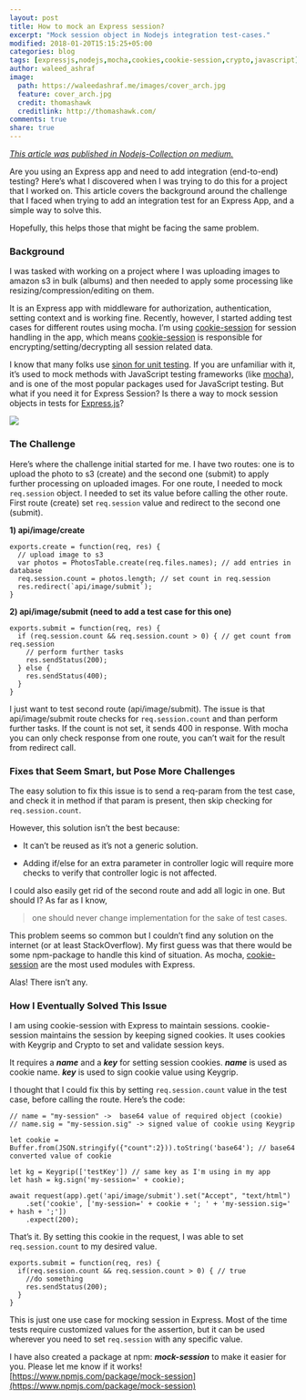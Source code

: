 ```yaml
---
layout: post
title: How to mock an Express session?
excerpt: "Mock session object in Nodejs integration test-cases."
modified: 2018-01-20T15:15:25+05:00
categories: blog
tags: [expressjs,nodejs,mocha,cookies,cookie-session,crypto,javascript]
author: waleed_ashraf
image:
  path: https://waleedashraf.me/images/cover_arch.jpg
  feature: cover_arch.jpg
  credit: thomashawk
  creditlink: http://thomashawk.com/
comments: true
share: true
---
```


_[This article was published in Nodejs-Collection on medium.](https://medium.com/the-node-js-collection/how-to-mock-an-express-session-fe62baf5a611)_

Are you using an Express app and need to add integration (end-to-end) testing? Here’s what I discovered when I was trying to do this for a project that I worked on. This article covers the background around the challenge that I faced when trying to add an integration test for an Express App, and a simple way to solve this.

Hopefully, this helps those that might be facing the same problem.

### Background

I was tasked with working on a project where I was uploading images to amazon s3 in bulk (albums) and then needed to apply some processing like resizing/compression/editing on them.

It is an Express app with middleware for authorization, authentication, setting context and is working fine. Recently, however, I started adding test cases for different routes using mocha. I’m using [cookie-session](https://www.npmjs.com/package/cookie-session) for session handling in the app, which means [cookie-session](https://www.npmjs.com/package/cookie-session) is responsible for encrypting/setting/decrypting all session related data.

I know that many folks use [sinon for unit testing](http://sinonjs.org/). If you are unfamiliar with it, it’s used to mock methods with JavaScript testing frameworks (like [mocha](https://mochajs.org/)), and is one of the most popular packages used for JavaScript testing. But what if you need it for Express Session? Is there a way to mock session objects in tests for [Express.js](https://expressjs.com/)?

![](https://cdn-images-1.medium.com/max/7104/1*gB4zVnI32ufFnMmGwL-yqA.jpeg)

### The Challenge

Here’s where the challenge initial started for me. I have two routes: one is to upload the photo to s3 (create) and the second one (submit) to apply further processing on uploaded images. For one route, I needed to mock `req.session` object. I needed to set its value before calling the other route. First route (create) set `req.session` value and redirect to the second one (submit).

**1) api/image/create**
```
exports.create = function(req, res) {
  // upload image to s3
  var photos = PhotosTable.create(req.files.names); // add entries in database
  req.session.count = photos.length; // set count in req.session
  res.redirect(`api/image/submit`);
}
```

**2) api/image/submit (need to add a test case for this one)**

```
exports.submit = function(req, res) {
  if (req.session.count && req.session.count > 0) { // get count from req.session
    // perform further tasks
    res.sendStatus(200); 
  } else {
    res.sendStatus(400); 
  }
}
```

I just want to test second route (api/image/submit). The issue is that api/image/submit route checks for `req.session.count` and than perform further tasks. If the count is not set, it sends 400 in response. With mocha you can only check response from one route, you can’t wait for the result from redirect call.

### **Fixes that Seem Smart, but Pose More Challenges**

The easy solution to fix this issue is to send a req-param from the test case, and check it in method if that param is present, then skip checking for `req.session.count`.

However, this solution isn’t the best because:

* It can’t be reused as it’s not a generic solution.

* Adding if/else for an extra parameter in controller logic will require more checks to verify that controller logic is not affected.

I could also easily get rid of the second route and add all logic in one. But should I? As far as I know,
> one should never change implementation for the sake of test cases.

This problem seems so common but I couldn’t find any solution on the internet (or at least StackOverflow). My first guess was that there would be some npm-package to handle this kind of situation. As mocha, [cookie-session](https://www.npmjs.com/package/cookie-session) are the most used modules with Express.

Alas! There isn’t any.

### How I Eventually Solved This Issue

I am using cookie-session with Express to maintain sessions. cookie-session maintains the session by keeping signed cookies. It uses cookies with Keygrip and Crypto to set and validate session keys.

It requires a ***name*** and a ***key*** for setting session cookies.
***name*** is used as cookie name. 
***key*** is used to sign cookie value using Keygrip.

I thought that I could fix this by setting `req.session.count` value in the test case, before calling the route. Here’s the code:

```
// name = "my-session" ->  base64 value of required object (cookie)
// name.sig = "my-session.sig" -> signed value of cookie using Keygrip

let cookie = Buffer.from(JSON.stringify({"count":2})).toString('base64'); // base64 converted value of cookie

let kg = Keygrip(['testKey']) // same key as I'm using in my app
let hash = kg.sign('my-session=' + cookie);

await request(app).get('api/image/submit').set("Accept", "text/html")
    .set('cookie', ['my-session=' + cookie + '; ' + 'my-session.sig=' + hash + ';'])
    .expect(200);
```

That’s it. By setting this cookie in the request, I was able to set `req.session.count` to my desired value.

```
exports.submit = function(req, res) {         
  if(req.session.count && req.session.count > 0) { // true                      
    //do something                
    res.sendStatus(200);                    
  }
}
```

This is just one use case for mocking session in Express. Most of the time tests require customized values for the assertion, but it can be used wherever you need to set `req.session` with any specific value.

I have also created a package at npm: ***mock-session*** to make it easier for you. Please let me know if it works!
[https://www.npmjs.com/package/mock-session](https://www.npmjs.com/package/mock-session)
